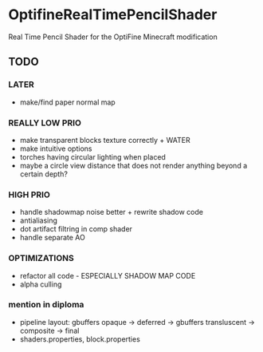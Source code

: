 # OptifineRealTimePencilShader
Real Time Pencil Shader for the OptiFine Minecraft modification

## TODO

### LATER
- make/find paper normal map

### REALLY LOW PRIO
- make transparent blocks texture correctly + WATER
- make intuitive options
- torches having circular lighting when placed
- maybe a circle view distance that does not render anything beyond a certain depth?


### HIGH PRIO
- handle shadowmap noise better + rewrite shadow code
- antialiasing
- dot artifact filtring in comp shader
- handle separate AO

### OPTIMIZATIONS
- refactor all code - ESPECIALLY SHADOW MAP CODE
- alpha culling





### mention in diploma

- pipeline layout: gbuffers opaque -> deferred -> gbuffers transluscent -> composite -> final
- shaders.properties, block.properties
